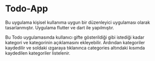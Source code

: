 # Todo-App

Bu uygulama kişisel kullanıma uygun bir düzenleyici uygulaması olarak tasarlanmıştır. Uygulama flutter ve dart ile yapılmıştır.

Bu Todo uygulamasında kullanıcı gifte gösterildiği gibi istediği kadar kategori ve kategorinin açıklamasını ekleyebilir. Ardından kategoriler kaydedilir ve soldaki ızgaraya tıklanınca categories altındaki kısımda kaydedilen kategoriler listelenir.


